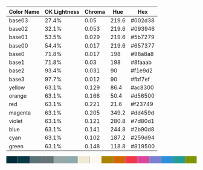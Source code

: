 | Color Name | OK Lightness | Chroma | Hue  | Hex     |
|------------|--------------|--------|------|---------|
| base03     | 27.4%        | 0.05   | 219.6| #002d38 |
| base02     | 32.1%        | 0.053  | 219.6| #093946 |
| base01     | 53.5%        | 0.029  | 219.6| #5b7279 |
| base00     | 54.4%        | 0.017  | 219.6| #657377 |
| base0      | 71.8%        | 0.017  | 198  | #98a8a8 |
| base1      | 71.8%        | 0.03   | 198  | #8faaab |
| base2      | 93.4%        | 0.031  | 90   | #f1e9d2 |
| base3      | 97.7%        | 0.012  | 90   | #fbf7ef |
| yellow     | 63.1%        | 0.129  | 86.4 | #ac8300 |
| orange     | 63.1%        | 0.166  | 50.4 | #d56500 |
| red        | 63.1%        | 0.221  | 21.6 | #f23749 |
| magenta    | 63.1%        | 0.205  | 349.2| #dd459d |
| violet     | 63.1%        | 0.121  | 280.8| #7d80d1 |
| blue       | 63.1%        | 0.141  | 244.8| #2b90d8 |
| cyan       | 63.1%        | 0.102  | 187.2| #259d94 |
| green      | 63.1%        | 0.148  | 118.8| #819500 |

![OKSolar Palette](https://raw.githubusercontent.com/gmifflen/OKSolar-Theme-Collection/master/oksolar-palette.png)
